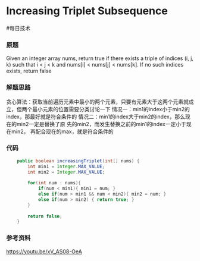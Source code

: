 # Increasing Triplet Subsequence
#每日技术

### 原题
Given an integer array nums, return true if there exists a triple of indices (i, j, k) such that i < j < k and nums[i] < nums[j] < nums[k]. If no such indices exists, return false

### 解题思路
贪心算法：获取当前遍历元素中最小的两个元素，只要有元素大于这两个元素就成立，但两个最小元素的位置需要分类讨论一下
情况一：min1的index小于min2的index，那最好就是符合条件的
情况二：min1的index大于min2的index，那么现在的min2一定是替换了原			先的min2，而发生替换之前的min1的index一定小于现在min2，			再配合现在的max，就是符合条件的

### 代码
```java
	public boolean increasingTriplet(int[] nums) {
        int min1 = Integer.MAX_VALUE;
        int min2 = Integer.MAX_VALUE;
        
        for(int num : nums){
            if(num < min1){ min1 = num; }
            else if(num > min1 && num < min2){ min2 = num; }
            else if(num > min2) { return true; }
        }
        
        return false;
    }
```

### 参考资料
https://youtu.be/xV_AS08-OeA
